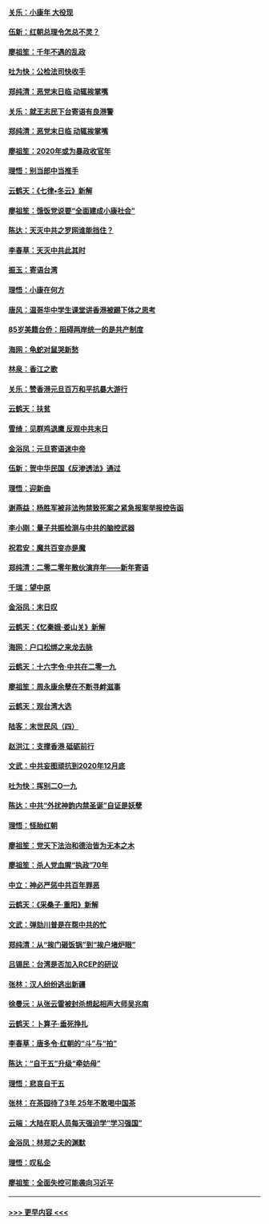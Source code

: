 #### [关乐：小康年 大役现](../pages/nsc993/n11774213.md?t=01072022) 
#### [伍新：红朝总理令怎总不灵？](../pages/nsc993/n11770813.md?t=01072022) 
#### [廖祖笙：千年不遇的乱政](../pages/nsc993/n11770373.md?t=01072022) 
#### [吐为快：公检法司快收手](../pages/nsc993/n11770359.md?t=01072022) 
#### [郑纯清：恶党末日临 动辄挨掌嘴](../pages/nsc993/n11769912.md?t=01072022) 
#### [关乐：就王志民下台寄语有良港警](../pages/nsc993/n11769903.md?t=01072022) 
#### [郑纯清：恶党末日临 动辄挨掌嘴](../pages/nsc993/n11769356.md?t=01072022) 
#### [廖祖笙：2020年或为暴政收官年](../pages/nsc993/n11768216.md?t=01072022) 
#### [理悟：别当郎中当推手](../pages/nsc993/n11768243.md?t=01072022) 
#### [云鹤天：《七律▪冬云》新解](../pages/nsc993/n11768204.md?t=01072022) 
#### [廖祖笙：饿饭党说要“全面建成小康社会”](../pages/nsc993/n11767482.md?t=01072022) 
#### [陈达：天灭中共之罗网谁能挡住？](../pages/nsc993/n11767465.md?t=01072022) 
#### [李春草：天灭中共此其时](../pages/nsc993/n11767452.md?t=01072022) 
#### [振玉：寄语台湾](../pages/nsc993/n11767432.md?t=01072022) 
#### [理悟：小康在何方](../pages/nsc993/n11767394.md?t=01072022) 
#### [唐风：温哥华中学生课堂讲香港被踢下体之思考](../pages/nsc993/n11766848.md?t=01072022) 
#### [85岁美籍台侨：阻碍两岸统一的是共产制度](../pages/nsc993/n11765043.md?t=01072022) 
#### [海网：龟蛇对鼠哭新愁](../pages/nsc993/n11764895.md?t=01072022) 
#### [林泉：香江之歌](../pages/nsc993/n11764415.md?t=01072022) 
#### [关乐：赞香港元旦百万和平抗暴大游行](../pages/nsc993/n11764382.md?t=01072022) 
#### [云鹤天：扶贫](../pages/nsc993/n11764245.md?t=01072022) 
#### [雪绮：见群鸡退鹰  反观中共末日](../pages/nsc993/n11762112.md?t=01072022) 
#### [金浴凤：元旦寄语迷中帝](../pages/nsc993/n11761788.md?t=01072022) 
#### [伍新：贺中华民国《反渗透法》通过](../pages/nsc993/n11761994.md?t=01072022) 
#### [理悟：迎新曲](../pages/nsc993/n11761152.md?t=01072022) 
#### [谢燕益：杨胜军被非法拘禁致死案之紧急报案举报控告函](../pages/nsc993/n11756134.md?t=01072022) 
#### [李小刚：量子共振检测与中共的脑控武器](../pages/nsc993/n11754518.md?t=01072022) 
#### [祝君安：魔共百变亦是魔](../pages/nsc993/n11754469.md?t=01072022) 
#### [郑纯清：二零二零年散伙演弃年——新年寄语](../pages/nsc993/n11754195.md?t=01072022) 
#### [千瑞：望中原](../pages/nsc993/n11754159.md?t=01072022) 
#### [金浴凤：末日叹](../pages/nsc993/n11752359.md?t=01072022) 
#### [云鹤天：《忆秦娥‧娄山关》新解](../pages/nsc993/n11752348.md?t=01072022) 
#### [海网：户口松绑之来龙去脉](../pages/nsc993/n11752328.md?t=01072022) 
#### [云鹤天：十六字令‧中共在二零一九](../pages/nsc993/n11752305.md?t=01072022) 
#### [廖祖笙：周永康余孽在不断寻衅滋事](../pages/nsc993/n11751013.md?t=01072022) 
#### [云鹤天：观台湾大选](../pages/nsc993/n11751007.md?t=01072022) 
#### [陆客：末世民风（四）](../pages/nsc993/n11749203.md?t=01072022) 
#### [赵洪江：支撑香港 砥砺前行](../pages/nsc993/n11748482.md?t=01072022) 
#### [文武：中共妄图顽抗到2020年12月底](../pages/nsc993/n11748446.md?t=01072022) 
#### [吐为快：挥别二O一九](../pages/nsc993/n11748411.md?t=01072022) 
#### [陈达：中共“外扰神韵内禁圣诞”自证是妖孽](../pages/nsc993/n11748226.md?t=01072022) 
#### [理悟：怪胎红朝](../pages/nsc993/n11748206.md?t=01072022) 
#### [廖祖笙：党天下法治和德治皆为无本之木](../pages/nsc993/n11748135.md?t=01072022) 
#### [廖祖笙：杀人党血腥“执政”70年](../pages/nsc993/n11745144.md?t=01072022) 
#### [中立：神必严惩中共百年罪恶](../pages/nsc993/n11744970.md?t=01072022) 
#### [云鹤天：《采桑子‧重阳》新解](../pages/nsc993/n11744948.md?t=01072022) 
#### [文武：弹劾川普是在帮中共的忙](../pages/nsc993/n11744758.md?t=01072022) 
#### [郑纯清：从“挨门砸饭锅”到“挨户堵炉眼”](../pages/nsc993/n11744745.md?t=01072022) 
#### [吕锡民：台湾是否加入RCEP的研议](../pages/nsc993/n11744701.md?t=01072022) 
#### [张林：汉人纷纷逃出新疆](../pages/nsc993/n11743530.md?t=01072022) 
#### [徐曼沅：从张云雷被封杀想起相声大师吴兆南](../pages/nsc993/n11741816.md?t=01072022) 
#### [云鹤天：卜算子‧垂死挣扎](../pages/nsc993/n11739956.md?t=01072022) 
#### [李春草：唐多令‧红朝的“斗”与“拍”](../pages/nsc993/n11739830.md?t=01072022) 
#### [陈达：“自干五”升级“牵妨母”](../pages/nsc993/n11739724.md?t=01072022) 
#### [理悟：悲哀自干五](../pages/nsc993/n11739547.md?t=01072022) 
#### [张林：在茶园待了3年 25年不敢喝中国茶](../pages/nsc993/n11739240.md?t=01072022) 
#### [云端：大陆在职人员每天强迫学“学习强国”](../pages/nsc993/n11738735.md?t=01072022) 
#### [金浴凤：林郑之夫的渊默](../pages/nsc993/n11737735.md?t=01072022) 
#### [理悟：叹私企](../pages/nsc993/n11737715.md?t=01072022) 
#### [廖祖笙：全面失控可能袭向习近平](../pages/nsc993/n11737704.md?t=01072022) 

----
#### [ >>> 更早内容 <<< ](../indexes/nsc993-earlier.md)
